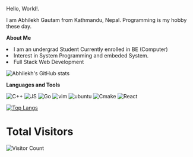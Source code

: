 Hello, World!.

I am Abhilekh Gautam from Kathmandu, Nepal. Programming is my hobby these day.


 **About Me**
     <li>I am an undergrad Student Currently enrolled in BE (Computer)</li>
     <li>Interest in System Programming and embeded System.</li>
     <li>Full Stack Web Development</li>

![Abhilekh's GitHub stats](https://github-readme-stats.vercel.app/api?username=abhilekhgautam)

 **Languages and Tools**

![C++](https://img.shields.io/badge/C%2B%2B-00599C?style=for-the-badge&logo=c%2B%2B&logoColor=white)
![JS](https://img.shields.io/badge/JavaScript-323330?style=for-the-badge&logo=javascript&logoColor=F7DF1E)
![Go](https://img.shields.io/badge/Go-00ADD8?style=for-the-badge&logo=go&logoColor=white)
![vim](https://img.shields.io/badge/VIM-%2311AB00.svg?&style=for-the-badge&logo=vim&logoColor=white)
![ubuntu](https://img.shields.io/badge/Ubuntu-E95420?style=for-the-badge&logo=ubuntu&logoColor=white)
![Cmake](https://img.shields.io/badge/CMake-064F8C?style=for-the-badge&logo=cmake&logoColor=white)
![React](https://img.shields.io/badge/React-20232A?style=for-the-badge&logo=react&logoColor=61DAFB)

[![Top Langs](https://github-readme-stats.vercel.app/api/top-langs/?username=abhilekhgautam&langs_count=8&layout=compact)](https://github.com/abhilekhgautam/github-readme-stats)

# Total Visitors
![Visitor Count](https://profile-counter.glitch.me/{abhilekhgautam}/count.svg)


<!---
Abhilekhgautam/Abhilekhgautam is a ✨ special ✨ repository because its `README.md` (this file) appears on your GitHub profile.
You can click the Preview link to take a look at your changes.
--->
